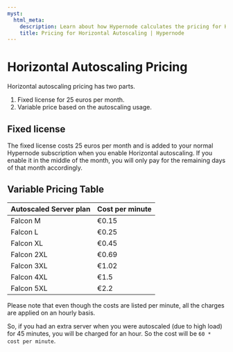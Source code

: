 ```yaml
---
myst:
  html_meta:
    description: Learn about how Hypernode calculates the pricing for Horizontal autoscaling
    title: Pricing for Horizontal Autoscaling | Hypernode
---
```


# Horizontal Autoscaling Pricing

Horizontal autoscaling pricing has two parts.

1. Fixed license for 25 euros per month.
1. Variable price based on the autoscaling usage.

## Fixed license

The fixed license costs 25 euros per month and is added to your normal Hypernode subscription when you enable Horizontal autoscaling. If you enable it in the middle of the month, you will only pay for the remaining days of that month accordingly.

## Variable Pricing Table

| Autoscaled Server plan | Cost per minute |
| ---------------------- | --------------- |
| Falcon M               | €0.15           |
| Falcon L               | €0.25           |
| Falcon XL              | €0.45           |
| Falcon 2XL             | €0.69           |
| Falcon 3XL             | €1.02           |
| Falcon 4XL             | €1.5            |
| Falcon 5XL             | €2.2            |

Please note that even though the costs are listed per minute, all the charges are applied on an hourly basis.

So, if you had an extra server when you were autoscaled (due to high load) for 45 minutes, you will be charged for an hour. So the cost will be `60 * cost per minute`.
